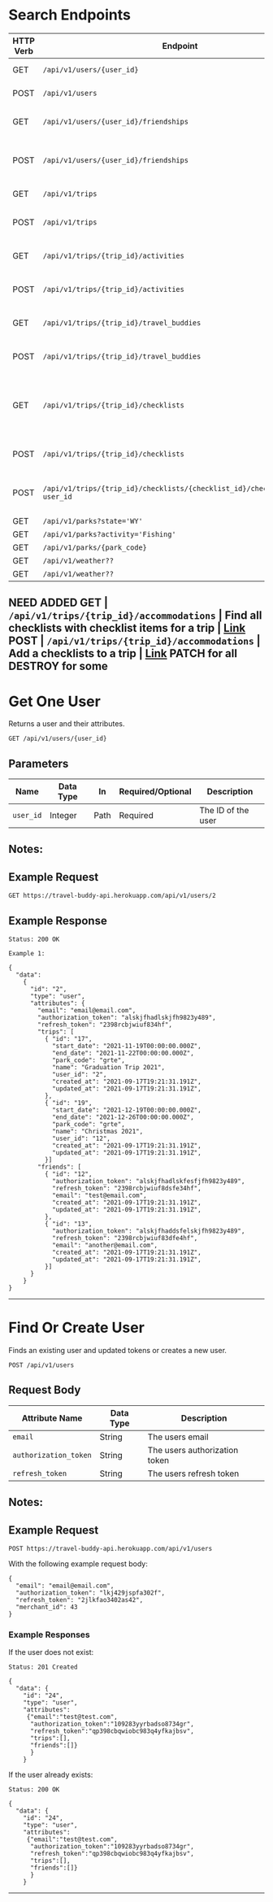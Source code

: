# Search Endpoints

HTTP Verb | Endpoint              | Description                              | Link
----------|-----------------------|------------------------------------------|---------------------------
GET       | `/api/v1/users/{user_id}` | Get a single user. | [Link](#get-one-user)
POST      | `/api/v1/users`           | Find or create user. | [Link](#find-or-create-user)
GET       | `/api/v1/users/{user_id}/friendships` | Find all user friendships. | [Link](#)
POST      | `/api/v1/users/{user_id}/friendships` | Add a friend to user friendships. | [Link](#)
GET       | `/api/v1/trips` | Find all user trips. | [Link](#)
POST      | `/api/v1/trips` | Add a trip to user trips. | [Link](#)
GET       | `/api/v1/trips/{trip_id}/activities` | Find all activities for a trip | [Link](#)
POST      | `/api/v1/trips/{trip_id}/activities` | Add an activities to a trip | [Link](#)
GET       | `/api/v1/trips/{trip_id}/travel_buddies` | Find all trip travel buddies | [Link](#)
POST      | `/api/v1/trips/{trip_id}/travel_buddies` | Add a travel buddy to a trip | [Link](#)
GET       | `/api/v1/trips/{trip_id}/checklists` | Find all checklists with checklist items for a trip | [Link](#)
POST      | `/api/v1/trips/{trip_id}/checklists` | Add a checklists to a trip | [Link](#)
POST      | `/api/v1/trips/{trip_id}/checklists/{checklist_id}/checklist_items?user_id` | Add a checklist item to a checklist | [Link](#)
GET       | `/api/v1/parks?state='WY'` |  | [Link](#)
GET       | `/api/v1/parks?activity='Fishing'` |  | [Link](#)
GET       | `/api/v1/parks/{park_code}` |  | [Link](#)
GET       | `/api/v1/weather??` |  | [Link](#)
GET       | `/api/v1/weather??` |  | [Link](#)



NEED ADDED
GET       | `/api/v1/trips/{trip_id}/accommodations` | Find all checklists with checklist items for a trip | [Link](#)
POST      | `/api/v1/trips/{trip_id}/accommodations` | Add a checklists to a trip | [Link](#)
PATCH for all
DESTROY for some
---

# Get One User

Returns a user and their attributes.

```
GET /api/v1/users/{user_id}
```

## Parameters

Name        | Data Type | In    | Required/Optional    | Description
------------|---------|-------|----------------------|------------
`user_id`   | Integer | Path | Required | The ID of the user

Notes:
-

## Example Request

```
GET https://travel-buddy-api.herokuapp.com/api/v1/users/2
```

## Example Response

```
Status: 200 OK
```

```
Example 1:

{
  "data":
    {
      "id": "2",
      "type": "user",
      "attributes": {
        "email": "email@email.com",
        "authorization_token": "alskjfhadlskjfh9823y489",
        "refresh_token": "2398rcbjwiuf834hf",
        "trips": [
          { "id": "17",
            "start_date": "2021-11-19T00:00:00.000Z",
            "end_date": "2021-11-22T00:00:00.000Z",
            "park_code": "grte",
            "name": "Graduation Trip 2021",
            "user_id": "2",
            "created_at": "2021-09-17T19:21:31.191Z",
            "updated_at": "2021-09-17T19:21:31.191Z",
          },
          { "id": "19",
            "start_date": "2021-12-19T00:00:00.000Z",
            "end_date": "2021-12-26T00:00:00.000Z",
            "park_code": "grte",
            "name": "Christmas 2021",
            "user_id": "12",
            "created_at": "2021-09-17T19:21:31.191Z",
            "updated_at": "2021-09-17T19:21:31.191Z",
          }]
        "friends": [
          { "id": "12",
            "authorization_token": "alskjfhadlskfesfjfh9823y489",
            "refresh_token": "2398rcbjwiuf8dsfe34hf",
            "email": "test@email.com",
            "created_at": "2021-09-17T19:21:31.191Z",
            "updated_at": "2021-09-17T19:21:31.191Z",
          },
          { "id": "13",
            "authorization_token": "alskjfhaddsfelskjfh9823y489",
            "refresh_token": "2398rcbjwiuf83dfe4hf",
            "email": "another@email.com",
            "created_at": "2021-09-17T19:21:31.191Z",
            "updated_at": "2021-09-17T19:21:31.191Z",
          }]
      }
    }
}
```

---
# Find Or Create User

Finds an existing user and updated tokens or creates a new user.

```
POST /api/v1/users
```

## Request Body

Attribute Name| Data Type | Description
--------------|-----------|------------
`email` | String | The users email
`authorization_token` | String | The users authorization token
`refresh_token` | String | The users refresh token

Notes:
-

## Example Request

```
POST https://travel-buddy-api.herokuapp.com/api/v1/users
```

With the following example request body:

```
{
  "email": "email@email.com",
  "authorization_token": "lkj429jspfa302f",
  "refresh_token": "2jlkfao3402as42",
  "merchant_id": 43
}
```

### Example Responses

If the user does not exist:

```
Status: 201 Created
```

```
{
  "data": {
    "id": "24",
    "type": "user",
    "attributes":
     {"email":"test@test.com",
      "authorization_token":"109283yyrbadso8734gr",
      "refresh_token":"qp398cbqwiobc983q4yfkajbsv",
      "trips":[],
      "friends":[]}
      }
    }
```

If the user already exists:

```
Status: 200 OK
```

```
{
  "data": {
    "id": "24",
    "type": "user",
    "attributes":
     {"email":"test@test.com",
      "authorization_token":"109283yyrbadso8734gr",
      "refresh_token":"qp398cbqwiobc983q4yfkajbsv",
      "trips":[],
      "friends":[]}
      }
    }
```
---
